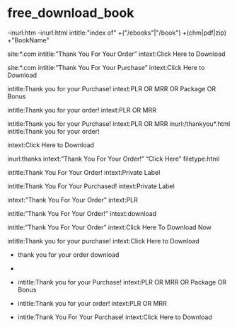 # free_download_book


-inurl:htm -inurl:html intitle:"index of" +("/ebooks"|"/book") +(chm|pdf|zip) +"BookName"


site:*.com intitle:”Thank You For Your Order” intext:Click Here to Download

site:*.com intitle:”Thank You For Your Purchase” intext:Click Here to Download


intitle:Thank you for your Purchase! intext:PLR OR MRR OR Package OR Bonus

intitle:Thank you for your order! intext:PLR OR MRR


intitle:Thank you for your Purchase! intext:PLR OR MRR
inurl:/thankyou*.html intitle:Thank you for your order! 

intext:Click Here to Download

inurl:thanks intext:”Thank You For Your Order!” “Click Here” filetype:html


intitle:Thank You For Your Order! intext:Private Label


intitle:Thank You For Your Purchased! intext:Private Label


intext:”Thank You For Your Order” intext:PLR


intitle:”Thank You For Your Order!” intext:download


intitle:”Thank You For Your Order” intext:Click Here To Download Now


intitle:Thank you for your purchase! intext:Click Here to Download
* thank you for your order download

* 
* intitle:Thank you for your Purchase! intext:PLR OR MRR OR Package OR Bonus

* intitle:Thank you for your order! intext:PLR OR MRR


* intitle:Thank You For Your Purchase! intext:Click Here to Download















